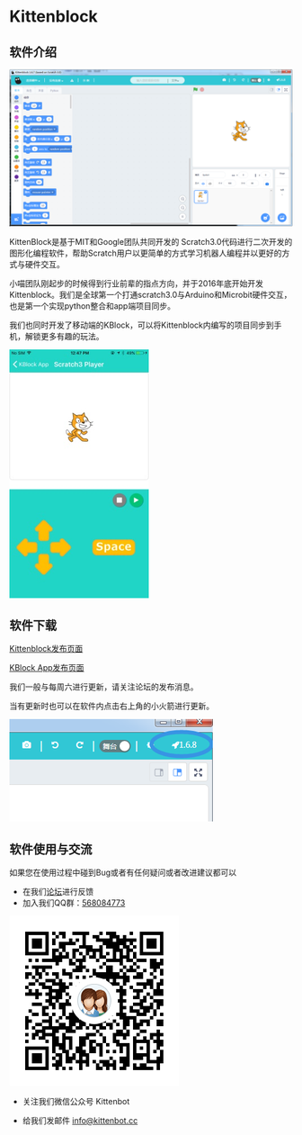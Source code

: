 # Kittenblock

## 软件介绍
![](./images/c1_01.png)

KittenBlock是基于MIT和Google团队共同开发的 Scratch3.0代码进行二次开发的图形化编程软件，帮助Scratch用户以更简单的方式学习机器人编程并以更好的方式与硬件交互。

小喵团队刚起步的时候得到行业前辈的指点方向，并于2016年底开始开发Kittenblock。我们是全球第一个打通scratch3.0与Arduino和Microbit硬件交互，也是第一个实现python整合和app端项目同步。

我们也同时开发了移动端的KBlock，可以将Kittenblock内编写的项目同步到手机，解锁更多有趣的玩法。

![](./images/c1_04.jpg)

## 软件下载

[Kittenblock发布页面](http://kittenbot.cn/bbs/forum.php?mod=viewthread&tid=115&extra=page%3D1)

[KBlock App发布页面](http://kittenbot.cn/bbs/forum.php?mod=viewthread&tid=241&extra=page%3D1)

我们一般与每周六进行更新，请关注论坛的发布消息。

当有更新时也可以在软件内点击右上角的小火箭进行更新。

![](./images/c1_02.png)


## 软件使用与交流

如果您在使用过程中碰到Bug或者有任何疑问或者改进建议都可以

- 在我们[论坛](http://kittenbot.cn/bbs)进行反馈
- 加入我们QQ群：[568084773](http://shang.qq.com/wpa/qunwpa?idkey=17b610a04baf9a269b500908e4ffb92ae46dfe75dacb5a51a19f62bfc29c21bf)

![](./images/c1_03.png)

- 关注我们微信公众号 Kittenbot

- 给我们发邮件 [info@kittenbot.cc](info@kittenbot.cc)











 

